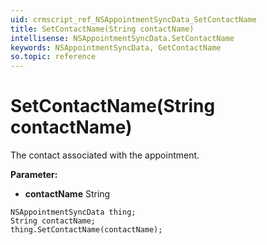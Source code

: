 ```yaml
---
uid: crmscript_ref_NSAppointmentSyncData_SetContactName
title: SetContactName(String contactName)
intellisense: NSAppointmentSyncData.SetContactName
keywords: NSAppointmentSyncData, GetContactName
so.topic: reference
---
```


# SetContactName(String contactName)

The contact associated with the appointment.

**Parameter:** 
 - **contactName** String

```crmscript
NSAppointmentSyncData thing;
String contactName;
thing.SetContactName(contactName);
```

